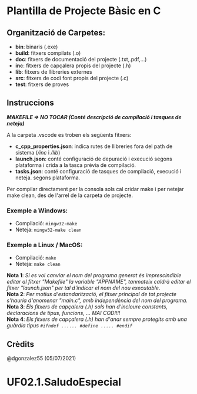 # Plantilla de Projecte Bàsic en C

## Organització de Carpetes:
- **bin**: binaris (.exe)
- **build**: fitxers compilats (.o)
- **doc**: fitxers de documentació del projecte (.txt,.pdf,...)
- **inc**: fitxers de capçalera propis del projecte (.h)
- **lib**: fitxers de llibreries externes
- **src**: fitxers de codi font propis del projecte (.c)
- **test**: fitxers de proves

## Instruccions

***MAKEFILE => NO TOCAR (Conté descripció de compilació i tasques de neteja)***

A la carpeta .vscode es troben els següents fitxers:
- **c_cpp_properties.json**: indica rutes de llibreries fora del path de sistema (*/inc* i */lib*)
- **launch.json**: conté configuració de depuració i execució segons plataforma i crida a la tasca prèvia de compilació.
- **tasks.json**: conté configuració de tasques de compilació, execució i neteja. segons plataforma.

Per compilar directament per la consola sols cal cridar make i per netejar make clean, des de l'arrel de la carpeta de projecte.

### Exemple a Windows:
- Compilació: ```mingw32-make```
- Neteja: ```mingw32-make clean```

### Exemple a Linux / MacOS:
- Compilació: ```make```
- Neteja: ```make clean```

**Nota 1**: *Si es vol canviar el nom del programa generat és imprescindible editar al fitxer "Makefile" la variable "APPNAME", tanmateix caldrà editar el fitxer "launch.json" per tal d'indicar el nom del nou executable*.<br />
**Nota 2**: *Per motius d'estandarització, el fitxer principal de tot projecte s'hauria d'anomenar "main.c", amb independència del nom del programa.*<br />
**Nota 3**: *Els fitxers de capçalera (.h) sols han d'incloure constants, declaracions de tipus, funcions, ... MAI CODI!!!*<br />
**Nota 4**: *Els fitxers de capçalera (.h) han d'anar sempre protegits amb una guàrdia tipus ```#ifndef ...... #define ..... #endif```*

## Crèdits
@dgonzalez55 (05/07/2021)
# UF02.1.SaludoEspecial

